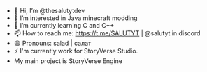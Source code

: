 - 👋 Hi, I’m @thesalutytdev
- 👀 I’m interested in Java minecraft modding
- 🌱 I’m currently learning C and C++
- 📫 How to reach me:
https://t.me/SALUTYT | @salutyt in discord
- 😄 Pronouns: salad | салат
- ⚡ I'm currently work for StoryVerse Studio.
- My main project is StoryVerse Engine

<!---
thesalutytdev/thesalutytdev is a ✨ special ✨ repository because its `README.md` (this file) appears on your GitHub profile.
You can click the Preview link to take a look at your changes.
--->
